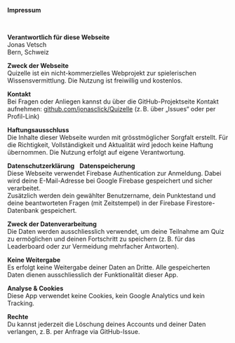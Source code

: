 **Impressum**

&nbsp;

**Verantwortlich für diese Webseite**  
Jonas Vetsch  
Bern, Schweiz
&nbsp;

**Zweck der Webseite**  
Quizelle ist ein nicht-kommerzielles Webprojekt zur spielerischen Wissensvermittlung. Die Nutzung ist freiwillig und kostenlos.
&nbsp;

**Kontakt**  
Bei Fragen oder Anliegen kannst du über die GitHub-Projektseite Kontakt aufnehmen: [github.com/jonasclick/Quizelle](https://github.com/jonasclick/Quizelle) (z. B. über „Issues“ oder per Profil-Link)
&nbsp;

**Haftungsausschluss**  
Die Inhalte dieser Webseite wurden mit grösstmöglicher Sorgfalt erstellt. Für die Richtigkeit, Vollständigkeit und Aktualität wird jedoch keine Haftung übernommen. Die Nutzung erfolgt auf eigene Verantwortung.
&nbsp;
&nbsp;

**Datenschutzerklärung**
&nbsp;
**Datenspeicherung**  
Diese Webseite verwendet Firebase Authentication zur Anmeldung. Dabei wird deine E-Mail-Adresse bei Google Firebase gespeichert und sicher verarbeitet.  
Zusätzlich werden dein gewählter Benutzername, dein Punktestand und deine beantworteten Fragen (mit Zeitstempel) in der Firebase Firestore-Datenbank gespeichert.
&nbsp;

**Zweck der Datenverarbeitung**  
Die Daten werden ausschliesslich verwendet, um deine Teilnahme am Quiz zu ermöglichen und deinen Fortschritt zu speichern (z. B. für das Leaderboard oder zur Vermeidung mehrfacher Antworten).
&nbsp;

**Keine Weitergabe**  
Es erfolgt keine Weitergabe deiner Daten an Dritte. Alle gespeicherten Daten dienen ausschliesslich der Funktionalität dieser App.
&nbsp;

**Analyse & Cookies**  
Diese App verwendet keine Cookies, kein Google Analytics und kein Tracking.
&nbsp;

**Rechte**  
Du kannst jederzeit die Löschung deines Accounts und deiner Daten verlangen, z. B. per Anfrage via GitHub-Issue.
